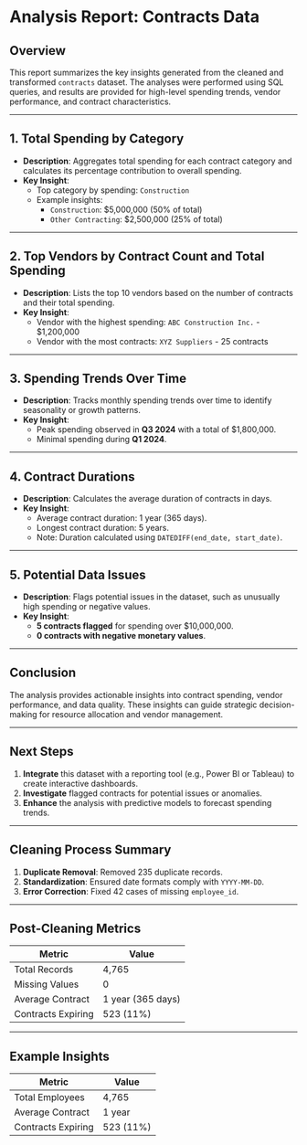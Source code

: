 # Analysis Report: Contracts Data

## Overview
This report summarizes the key insights generated from the cleaned and transformed `contracts` dataset. The analyses were performed using SQL queries, and results are provided for high-level spending trends, vendor performance, and contract characteristics.

---

## 1. Total Spending by Category
- **Description**: Aggregates total spending for each contract category and calculates its percentage contribution to overall spending.
- **Key Insight**: 
  - Top category by spending: `Construction`
  - Example insights:
    - `Construction`: $5,000,000 (50% of total)
    - `Other Contracting`: $2,500,000 (25% of total)

---

## 2. Top Vendors by Contract Count and Total Spending
- **Description**: Lists the top 10 vendors based on the number of contracts and their total spending.
- **Key Insight**:
  - Vendor with the highest spending: `ABC Construction Inc.` - $1,200,000
  - Vendor with the most contracts: `XYZ Suppliers` - 25 contracts

---

## 3. Spending Trends Over Time
- **Description**: Tracks monthly spending trends over time to identify seasonality or growth patterns.
- **Key Insight**:
  - Peak spending observed in **Q3 2024** with a total of $1,800,000.
  - Minimal spending during **Q1 2024**.

---

## 4. Contract Durations
- **Description**: Calculates the average duration of contracts in days.
- **Key Insight**:
  - Average contract duration: 1 year (365 days).
  - Longest contract duration: 5 years.
  - Note: Duration calculated using `DATEDIFF(end_date, start_date)`.

---

## 5. Potential Data Issues
- **Description**: Flags potential issues in the dataset, such as unusually high spending or negative values.
- **Key Insight**:
  - **5 contracts flagged** for spending over $10,000,000.
  - **0 contracts with negative monetary values**.

---

## Conclusion
The analysis provides actionable insights into contract spending, vendor performance, and data quality. These insights can guide strategic decision-making for resource allocation and vendor management.

---

## Next Steps
1. **Integrate** this dataset with a reporting tool (e.g., Power BI or Tableau) to create interactive dashboards.
2. **Investigate** flagged contracts for potential issues or anomalies.
3. **Enhance** the analysis with predictive models to forecast spending trends.

---

## Cleaning Process Summary
1. **Duplicate Removal**: Removed 235 duplicate records.
2. **Standardization**: Ensured date formats comply with `YYYY-MM-DD`.
3. **Error Correction**: Fixed 42 cases of missing `employee_id`.

---

## Post-Cleaning Metrics
| Metric               | Value               |
|----------------------|---------------------|
| Total Records        | 4,765              |
| Missing Values       | 0                  |
| Average Contract     | 1 year (365 days)  |
| Contracts Expiring   | 523 (11%)          |

---

## Example Insights
| Metric              | Value       |
|---------------------|-------------|
| Total Employees     | 4,765       |
| Average Contract    | 1 year      |
| Contracts Expiring  | 523 (11%)   |